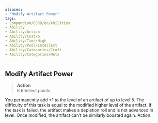 ```yaml
---
aliases:
- "Modify Artifact Power"
tags:
- Compendium/CSRD/en/Abilities
- Ability
- Ability/Action
- Ability/Cost/6
- Ability/Tier/High
- Ability/Pool/Intellect
- Ability/Categories/Craft
- Ability/Categories/Meta
---
```


  
## Modify Artifact Power  
>**Action**  
>6 Intellect points
  
You permanently add +1 to the level of an artifact of up to level 5. The difficulty of this task is equal to the modified higher level of the artifact. If the task is failed, the artifact makes a depletion roll and is not advanced in level. Once modified, the artifact can't be similarly boosted again. Action.